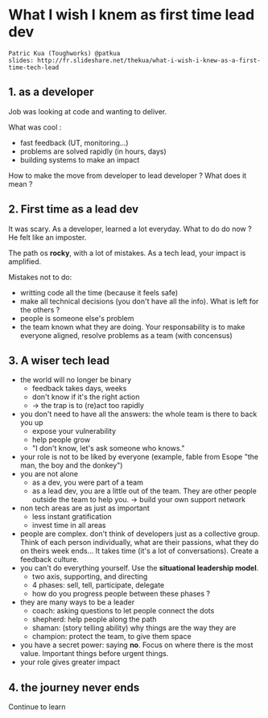 # What I wish I knem as first time lead dev

    Patric Kua (Toughworks) @patkua
    slides: http://fr.slideshare.net/thekua/what-i-wish-i-knew-as-a-first-time-tech-lead

## 1. as a developer
Job was looking at code and wanting to deliver.

What was cool :

- fast feedback (UT, monitoring...)
- problems are solved rapidly (in hours, days)
- building systems to make an impact

How to make the move from developer to lead developer ? What does it mean ?

## 2. First time as a lead dev
It was scary. As a developer, learned a lot everyday. What to do do now ? He felt like an imposter.

The path os **rocky**, with a lot of mistakes. As a tech lead, your impact is amplified.

Mistakes not to do:

- writting code all the time (because it feels safe)
- make all technical decisions (you don't have all the info). What is left for the others ?
- people is someone else's problem
- the team known what they are doing. Your responsability is to make everyone aligned, resolve problems as a team (with concensus)

## 3. A wiser tech lead

- the world will no longer be binary
    + feedback takes days, weeks
    + don't know if it's the right action
    + -> the trap is to (re)act too rapidly
- you don't need to have all the answers: the whole team is there to back you up
    + expose your vulnerability
    + help people grow
    + "I don't know, let's ask someone who knows."
- your role is not to be liked by everyone (example, fable from Esope "the man, the boy and the donkey")
- you are not alone
    + as a dev, you were part of a team
    + as a lead dev, you are a little out of the team. They are other people outside the team to help you. -> build your own support network
- non tech areas are as just as important
    + less instant gratification
    + invest time in all areas
- people are complex. don't think of developers just as a collective group. Think of each person individually, what are their passions, what they do on theirs week ends... It takes time (it's a lot of conversations). Create a feedback culture.
- you can't do everything yourself. Use the **situational leadership model**. 
    + two axis, supporting, and directing
    + 4 phases: sell, tell, participate, delegate
    + how do you progress people between these phases ?
- they are many ways to be a leader
    + coach: asking questions to let people connect the dots
    + shepherd: help people along the path
    + shaman: (story telling ability) why things are the way they are
    + champion: protect the team, to give them space
- you have a secret power: saying **no**. Focus on where there is the most value. Important things before urgent things.
- your role gives greater impact

## 4. the journey never ends
Continue to learn
